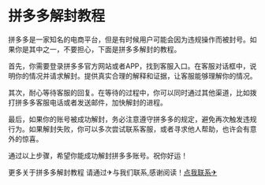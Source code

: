 # 拼多多解封教程

拼多多是一家知名的电商平台，但是有时候用户可能会因为违规操作而被封号。如果你是其中之一，不要担心，下面是拼多多解封的教程。

首先，你需要登录拼多多官方网站或者APP，找到客服入口。在客服对话框中，说明你的情况并请求解封。提供真实合理的解释和证据，让客服能够理解你的情况。

其次，耐心等待客服的回复。在等待的过程中，你可以同时通过其他渠道，比如拨打拼多多客服电话或者发送邮件，加快解封的进程。

最后，如果你的账号被成功解封，务必注意遵守拼多多的规定，避免再次触发违规行为。如果解封失败，你可以多次尝试联系客服，或者寻求他人帮助，也许会有意外的惊喜。

通过以上步骤，希望你能成功解封拼多多账号。祝你好运！

更多关于拼多多解封教程 请通过✈与我们联系,感谢阅读！[点我联系✈](https://ai.G208.com)